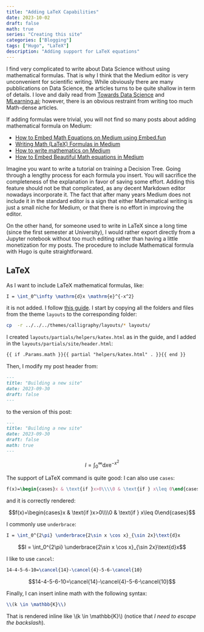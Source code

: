 ```yaml
---
title: "Adding LaTeX Capabilities"
date: 2023-10-02
draft: false
math: true
series: "Creating this site"
categories: ["Blogging"]
tags: ["Hugo", "LaTeX"]
description: "Adding support for LaTeX equations"
---
```


I find very complicated to write about Data Science without using mathematical formulas. That is why I think that the Medium editor is very unconvenient for scientific writing. While obviously there are many pubblications on Data Science, the articles turns to be quite shallow in term of details. I love and daily read from [Towards Data Science](https://towardsdatascience.com/) and [MLearning.ai](https://medium.com/mlearning-ai); however, there is an obvious restraint from writing too much Math-dense articles.

If adding formulas were trivial, you will not find so many posts about adding mathematical formula on Medium:

* [How to Embed Math Equations on Medium using Embed.fun](https://medium.com/embeds/embed-math-equations-on-medium-using-embed-fun-5a1652696757)
* [Writing Math (LaTeX) Formulas in Medium](https://matteocapitani.medium.com/writing-math-latex-formulas-in-medium-4987a2be60d6)
* [How to write mathematics on Medium](https://medium.com/@tylerneylon/how-to-write-mathematics-on-medium-f89aa45c42a0)
* [How to Embed Beautiful Math equations in Medium](https://medium.com/@kiranachyutuni/how-to-embed-beautiful-math-equations-in-medium-a041a64dd4e3)

Imagine you want to write a tutorial on training a Decision Tree. Going through a lengthy process for each formula you insert. You will sacrifice the completeness of the explanation in favor of saving some effort. Adding this feature should not be that complicated, as any decent Markdown editor nowadays incorporate it. The fact that after many years Medium does not include it in the standard editor is a sign that either Mathematical writing is just a small niche for Medium, or that there is no effort in improving the editor.

On the other hand, for someone used to write in LaTeX since a long time (since the first semester at University), I would rather export directly from a Jupyter notebook without too much editing rather than having a little monetization for my posts. The procedure to include Mathematical formula with Hugo is quite straightforward.

## LaTeX

As I want to include LaTeX mathematical formulas, like:

```latex
I = \int_0^\infty \mathrm{d}x \mathrm{e}^{-x^2}
```

it is not added. I follow [this guide](https://mertbakir.gitlab.io/hugo/math-typesetting-in-hugo/). I start by copying all the folders and files from the theme ``layouts`` to the corresponding folder:

```bash
cp  -r ../../../themes/calligraphy/layouts/* layouts/
```

I created ``layouts/partials/helpers/katex.html`` as in the guide, and I added in the ``layouts/partials/site/header.html``:

```html
{{ if .Params.math }}{{ partial "helpers/katex.html" . }}{{ end }}
```

Then, I modify my post header from:

```markdown
---
title: "Building a new site"
date: 2023-09-30
draft: false
---
```

to the version of this post:

```markdown
---
title: "Building a new site"
date: 2023-09-30
draft: false
math: true
---
```

$$I = \int_0^\infty \mathrm{d}x \mathrm{e}^{-x^2}$$

The support of LaTeX command is quite good: I can also use ``cases``:

```latex
f(x)=\begin{cases}x & \text{if }x>0\\\\0 & \text{if } x\leq 0\end{cases}
```

and it is correctly rendered:

$$f(x)=\begin{cases}x & \text{if }x>0\\\\0 & \text{if } x\leq 0\end{cases}$$

I commonly use ``underbrace``:

```latex
I = \int_0^{2\pi} \underbrace{2\sin x \cos x}_{\sin 2x}\text{d}x
```

$$I = \int_0^{2\pi} \underbrace{2\sin x \cos x}_{\sin 2x}\text{d}x$$

I like to use ``cancel``:

```latex
14-4-5-6-10=\cancel{14}-\cancel{4}-5-6-\cancel{10}
```

$$14-4-5-6-10=\cancel{14}-\cancel{4}-5-6-\cancel{10}$$

Finally, I can insert inline math with the following syntax:

```latex
\\(k \in \mathbb{K}\\)
```
That is rendered inline like \\(k \in \mathbb{K}\\) (notice that *I need to escape the backslash*).
